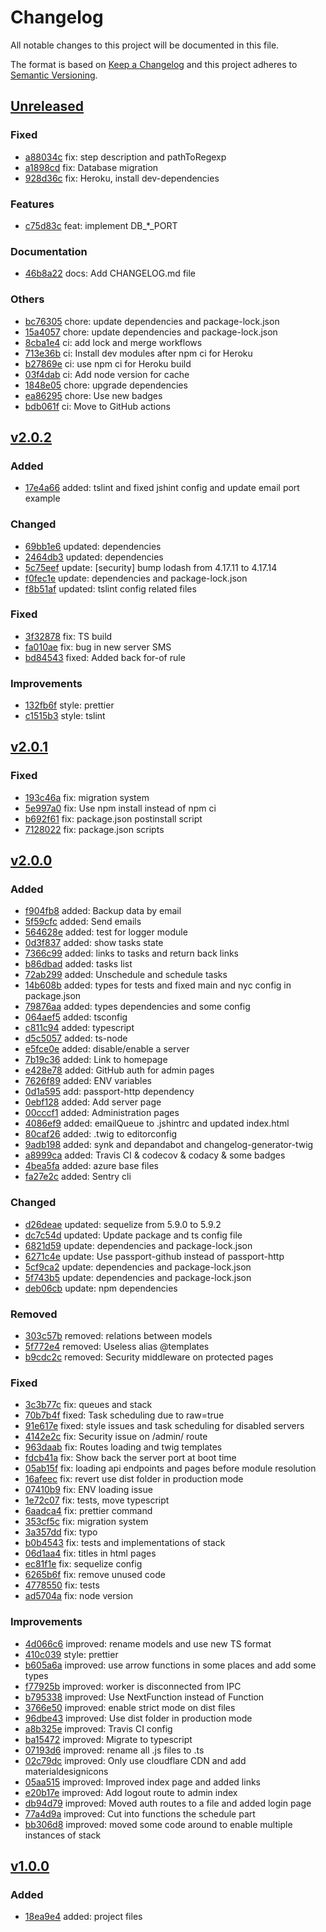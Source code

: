 # Changelog
All notable changes to this project will be documented in this file.

The format is based on [Keep a Changelog](http://keepachangelog.com/en/1.0.0/)
and this project adheres to [Semantic Versioning](http://semver.org/spec/v2.0.0.html).

## [Unreleased]

### Fixed

- [a88034c](https://github.com/wdes/stats/commit/a88034cb00a788955148e051980ea0144ff12eb3) fix: step description and pathToRegexp
- [a1898cd](https://github.com/wdes/stats/commit/a1898cdc38bafc7a15d868cfe5bdfe894da9748a) fix: Database migration
- [928d36c](https://github.com/wdes/stats/commit/928d36c03c9991f10d95f6de3906dc3b203c1b2e) fix: Heroku, install dev-dependencies

### Features

- [c75d83c](https://github.com/wdes/stats/commit/c75d83c4710d5d9bc6078c26c519270ba6d07019) feat: implement DB_*_PORT

### Documentation

- [46b8a22](https://github.com/wdes/stats/commit/46b8a22774c73dac591e505e4204775ca8e0d4a3) docs: Add CHANGELOG.md file

### Others

- [bc76305](https://github.com/wdes/stats/commit/bc76305efd0ab372acd178b1f6ee8f1211e20a43) chore: update dependencies and package-lock.json
- [15a4057](https://github.com/wdes/stats/commit/15a4057bbaf34f63c8a2f33fb64c3164c4bc85ae) chore: update dependencies and package-lock.json
- [8cba1e4](https://github.com/wdes/stats/commit/8cba1e4891672f0d14fbbab1df6a85b0048dbc00) ci: add lock and merge workflows
- [713e36b](https://github.com/wdes/stats/commit/713e36bc5f61bc409bed1ff2fb0cb9a441054bda) ci: Install dev modules after npm ci for Heroku
- [b27869e](https://github.com/wdes/stats/commit/b27869e00e530c1b2d3bfa4e5945c77c0d9f44f4) ci: use npm ci for Heroku build
- [03f4dab](https://github.com/wdes/stats/commit/03f4dab2270b935a3178c7ab17ab2b8605adfcd2) ci: Add node version for cache
- [1848e05](https://github.com/wdes/stats/commit/1848e05ff56384b951948ed43113a9e1e6a6c0a5) chore: upgrade dependencies
- [ea86295](https://github.com/wdes/stats/commit/ea86295698f147677ddd4c5b6135452793123a87) chore: Use new badges
- [bdb061f](https://github.com/wdes/stats/commit/bdb061ff391beade77610797e8842e06169488ab) ci: Move to GitHub actions

## [v2.0.2]

### Added

- [17e4a66](https://github.com/wdes/stats/commit/17e4a66eb25b219867b252cd03e329ceb0f3daad) added: tslint and fixed jshint config and update email port example

### Changed

- [69bb1e6](https://github.com/wdes/stats/commit/69bb1e6fd5925435536ee5ddbcaedcbcd7fbf528) updated: dependencies
- [2464db3](https://github.com/wdes/stats/commit/2464db37efc66c125b86b5bcf502dd12d75cd5f4) updated: dependencies
- [5c75eef](https://github.com/wdes/stats/commit/5c75eef684fcd0d1b5b89641eb1e9fc17be5821f) update: [security] bump lodash from 4.17.11 to 4.17.14
- [f0fec1e](https://github.com/wdes/stats/commit/f0fec1e5e88e9d53760d13d54da6acd34fb729c1) update: dependencies and package-lock.json
- [f8b51af](https://github.com/wdes/stats/commit/f8b51af1692771bc24e9aedcd62803f5f34a8626) updated: tslint config related files

### Fixed

- [3f32878](https://github.com/wdes/stats/commit/3f328789bcfe5b6336d93c723c1402d7b43e8f9b) fix: TS build
- [fa010ae](https://github.com/wdes/stats/commit/fa010aedd049f142f65aba2312ce7edee5bc4b12) fix: bug in new server SMS
- [bd84543](https://github.com/wdes/stats/commit/bd845437dabab873fa9f4c44e740f39ea147616d) fixed: Added back for-of rule

### Improvements

- [132fb6f](https://github.com/wdes/stats/commit/132fb6f8d737caea0c03bebb9cbdb614946ee2bd) style: prettier
- [c1515b3](https://github.com/wdes/stats/commit/c1515b3ac7e805b39e8330ffb876f8e7b4536de7) style: tslint

## [v2.0.1]

### Fixed

- [193c46a](https://github.com/wdes/stats/commit/193c46a6c60c10e4a08ad63821d471107728e09c) fix: migration system
- [5e997a0](https://github.com/wdes/stats/commit/5e997a027ab5bae678a29036d96cb6782d1d7082) fix: Use npm install instead of npm ci
- [b692f61](https://github.com/wdes/stats/commit/b692f618b8e3611b9cd809f323749d6870ebd037) fix: package.json postinstall script
- [7128022](https://github.com/wdes/stats/commit/71280222f1b877f1712cb048670fed8e5e78cfc7) fix: package.json scripts

## [v2.0.0]

### Added

- [f904fb8](https://github.com/wdes/stats/commit/f904fb8def512637917bc83a089297893fbec607) added: Backup data by email
- [5f59cfc](https://github.com/wdes/stats/commit/5f59cfc0cc6cb4e85848858c334328e6f7ff4382) added: Send emails
- [564628e](https://github.com/wdes/stats/commit/564628eb7efb107b70be832ac4992cde1fdb16d0) added: test for logger module
- [0d3f837](https://github.com/wdes/stats/commit/0d3f837956e1d2e99d2bcae637a2c5e842c09af5) added: show tasks state
- [7366c99](https://github.com/wdes/stats/commit/7366c9985e9f433676af57eec8cdfc71d3d370a0) added: links to tasks and return back links
- [b86dbad](https://github.com/wdes/stats/commit/b86dbad692361a338b3800d74e6665037132e031) added: tasks list
- [72ab299](https://github.com/wdes/stats/commit/72ab299c3fc9b89e252e1b3bfc2915721663fce0) added: Unschedule and schedule tasks
- [14b608b](https://github.com/wdes/stats/commit/14b608bfd6310dceb358874a65abd9df8358e782) added: types for tests and fixed main and nyc config in package.json
- [79876aa](https://github.com/wdes/stats/commit/79876aaf778087712b8a23388a0bb5483ea74297) added: types dependencies and some config
- [064aef5](https://github.com/wdes/stats/commit/064aef5b3aa69b6ccc4986197c6b2acf359876d6) added: tsconfig
- [c811c94](https://github.com/wdes/stats/commit/c811c94ea900ae85aeb5a70b4ed3e3e3c48549b7) added: typescript
- [d5c5057](https://github.com/wdes/stats/commit/d5c50579d6a8d0cc525b527f9a1081b142d7c834) added: ts-node
- [e5fce0e](https://github.com/wdes/stats/commit/e5fce0ec0182a68567fbc0954237838688518b43) added: disable/enable a server
- [7b19c36](https://github.com/wdes/stats/commit/7b19c36047b692f10d7eb8294bd9f3c956c5aed5) added: Link to homepage
- [e428e78](https://github.com/wdes/stats/commit/e428e78cce8105f488bedcf9ef5a5ef31ff1503b) added: GitHub auth for admin pages
- [7626f89](https://github.com/wdes/stats/commit/7626f89e92ccf0e342322c471153ee5682911b75) added: ENV variables
- [0d1a595](https://github.com/wdes/stats/commit/0d1a5954793708dd802a512e4f7752971621d70a) add: passport-http dependency
- [0ebf128](https://github.com/wdes/stats/commit/0ebf1280c0e97f59524d8fcc40d6aa43c30dcfd2) added: Add server page
- [00cccf1](https://github.com/wdes/stats/commit/00cccf1985f3701cc2206c65e432ca74a12830bd) added: Administration pages
- [4086ef9](https://github.com/wdes/stats/commit/4086ef91d4e8df6e7a16e930880ba2ebc3b1ecb4) added: emailQueue to .jshintrc and updated index.html
- [80caf26](https://github.com/wdes/stats/commit/80caf26a11d642c422575ff8a7a47037ce6e2bb8) added: .twig to editorconfig
- [9adb198](https://github.com/wdes/stats/commit/9adb1980fa34bcf5392c2994be576dae3449efd8) added: synk and depandabot and changelog-generator-twig
- [a8999ca](https://github.com/wdes/stats/commit/a8999cae3ccbb93e7cf8c2ab1038f5969fa46d44) added: Travis CI & codecov & codacy & some badges
- [4bea5fa](https://github.com/wdes/stats/commit/4bea5fa062efb2aecba750ee7a3b4f1d89ef83f2) added: azure base files
- [fa27e2c](https://github.com/wdes/stats/commit/fa27e2ccf9bcd09e86bf3097a4903b2c4d559280) added: Sentry cli

### Changed

- [d26deae](https://github.com/wdes/stats/commit/d26deae2f25742f4e6f90411105dd951341ace55) updated: sequelize from 5.9.0 to 5.9.2
- [dc7c54d](https://github.com/wdes/stats/commit/dc7c54d1c22db7e0e939e5198cc30512f10febac) updated: Update package and ts config file
- [6821d59](https://github.com/wdes/stats/commit/6821d59b7056d341b6a5ed510d56d580fc985d23) update: dependencies and package-lock.json
- [6271c4e](https://github.com/wdes/stats/commit/6271c4e932ae1eef47574af0eb7a64af509e8452) update: Use passport-github instead of passport-http
- [5cf9ca2](https://github.com/wdes/stats/commit/5cf9ca2b06f651fec83f2180ecd366f279e5c4bc) update: dependencies and package-lock.json
- [5f743b5](https://github.com/wdes/stats/commit/5f743b519b4a6d6eff1f2ab88bb35d9c05093229) update: dependencies and package-lock.json
- [deb06cb](https://github.com/wdes/stats/commit/deb06cba712ee532c3c2096a963c9bbc687c2c27) update: npm dependencies

### Removed

- [303c57b](https://github.com/wdes/stats/commit/303c57b4d4922837bea76216ff52322a82fb04d9) removed: relations between models
- [5f772e4](https://github.com/wdes/stats/commit/5f772e47371144783e95b0651214bb9bc67225a0) removed: Useless alias @templates
- [b9cdc2c](https://github.com/wdes/stats/commit/b9cdc2ca21b79375887e59974079666bf14a99ef) removed: Security middleware on protected pages

### Fixed

- [3c3b77c](https://github.com/wdes/stats/commit/3c3b77c0c3900d0bc45e998f3aa645646b067486) fix: queues and stack
- [70b7b4f](https://github.com/wdes/stats/commit/70b7b4f12e2632afc60d436bd39ec910196c3729) fixed: Task scheduling due to raw=true
- [91e617e](https://github.com/wdes/stats/commit/91e617ea89891cc21467ef2970d5f72f66714648) fixed: style issues and task scheduling for disabled servers
- [4142e2c](https://github.com/wdes/stats/commit/4142e2cafe5cfb53058b482cb21fa137572ae0a7) fix: Security issue on /admin/ route
- [963daab](https://github.com/wdes/stats/commit/963daab46f823709aa9761619a8d26962a779e8e) fix: Routes loading and twig templates
- [fdcb41a](https://github.com/wdes/stats/commit/fdcb41a1d3ddfce1dee4155ff688a5df093d82a4) fix: Show back the server port at boot time
- [05ab15f](https://github.com/wdes/stats/commit/05ab15fcdba366efe16893c7be1dcb54d570e983) fix: loading api endpoints and pages before module resolution
- [16afeec](https://github.com/wdes/stats/commit/16afeec5c9ba9d0a7f1b91d8cc7c3c9f913cce99) fix: revert use dist folder in production mode
- [07410b9](https://github.com/wdes/stats/commit/07410b9b6a67b3d7e733c9d451d236622d298db8) fix: ENV loading issue
- [1e72c07](https://github.com/wdes/stats/commit/1e72c07476d556ddeccf0c27f468c2b62e1305df) fix: tests, move typescript
- [6aadca4](https://github.com/wdes/stats/commit/6aadca4ec1b608df665d547045b739b7f2e08b37) fix: prettier command
- [353cf5c](https://github.com/wdes/stats/commit/353cf5ca2d7280a85fae877d9556d2c42deb556e) fix: migration system
- [3a357dd](https://github.com/wdes/stats/commit/3a357dd6eda05f05e8b19706f5b4e0bd696f5afa) fix: typo
- [b0b4543](https://github.com/wdes/stats/commit/b0b45435e76527365699835b60b39cb493640227) fix: tests and implementations of stack
- [06d1aa4](https://github.com/wdes/stats/commit/06d1aa417482ae175e07a15ce3ea95324468cd2c) fix: titles in html pages
- [ec81f1e](https://github.com/wdes/stats/commit/ec81f1ead89f1bc3c829d15b9da2f67bdcd43ef6) fix: sequelize config
- [6265b6f](https://github.com/wdes/stats/commit/6265b6f7f2e14023f51c86ed521ef5404e878c9a) fix: remove unused code
- [4778550](https://github.com/wdes/stats/commit/4778550a79f7a4c3d0b4123331492e554d85a0b1) fix: tests
- [ad5704a](https://github.com/wdes/stats/commit/ad5704ad4cfa859587d12977fcf8dadea979b03c) fix: node version

### Improvements

- [4d066c6](https://github.com/wdes/stats/commit/4d066c621033dcfcdc12163a61d2ed19600c4f50) improved: rename models and use new TS format
- [410c039](https://github.com/wdes/stats/commit/410c0395d3c1a07aaa0d9fd622f6951741a8fa1e) style: prettier
- [b605a6a](https://github.com/wdes/stats/commit/b605a6a5a33acb7d7e586d902db7ab444acd1822) improved: use arrow functions in some places and add some types
- [f77925b](https://github.com/wdes/stats/commit/f77925b02110fd663d421fb93de366514ed75d6a) improved: worker is disconnected from IPC
- [b795338](https://github.com/wdes/stats/commit/b7953385f9e6ee1bd3edc4bae3ee7b7954a5fe65) improved: Use NextFunction instead of Function
- [3766e50](https://github.com/wdes/stats/commit/3766e50671c000d61e848db9c266cb5f3a9a58ef) improved: enable strict mode on dist files
- [96dbe43](https://github.com/wdes/stats/commit/96dbe434e98226d9b0c2ef5ca00487865e68d6ca) improved: Use dist folder in production mode
- [a8b325e](https://github.com/wdes/stats/commit/a8b325e2dbec09a1fee09a97c6d7e8046675de6d) improved: Travis CI config
- [ba15472](https://github.com/wdes/stats/commit/ba154726c7fc7bf9d1fd6d49cb00079b18960a14) improved: Migrate to typescript
- [07193d6](https://github.com/wdes/stats/commit/07193d632a69fffac7769d7bc6ac4acbc91f2247) improved: rename all .js files to .ts
- [02c79dc](https://github.com/wdes/stats/commit/02c79dc73f53c8e4cfa9c82941169e56bf91ef6f) improved: Only use cloudflare CDN and add materialdesignicons
- [05aa515](https://github.com/wdes/stats/commit/05aa515c748316d05f5ac2c1d09bf8388cd49228) improved: Improved index page and added links
- [e20b17e](https://github.com/wdes/stats/commit/e20b17e70b607f1e4dc61a99dc512ff969170cf0) improved: Add logout route to admin index
- [db94d79](https://github.com/wdes/stats/commit/db94d79541dc02267c752425a73d258416ba3cbf) improved: Moved auth routes to a file and added login page
- [77a4d9a](https://github.com/wdes/stats/commit/77a4d9a50a74f7b8c63daba8c7de0bed359d08d3) improved: Cut into functions the schedule part
- [bb306d8](https://github.com/wdes/stats/commit/bb306d8508b921786f4f19680920a00025d18ea9) improved: moved some code around to enable multiple instances of stack

## [v1.0.0]

### Added

- [18ea9e4](https://github.com/wdes/stats/commit/18ea9e418c2f417b1eb4a0c4f9aed2d52acfdf4b) added: project files


[Unreleased]: https://github.com/wdes/stats/compare/v2.0.2...HEAD
[v2.0.2]: https://github.com/wdes/stats/compare/v2.0.1...v2.0.2
[v2.0.1]: https://github.com/wdes/stats/compare/v2.0.0...v2.0.1
[v2.0.0]: https://github.com/wdes/stats/compare/v1.0.0...v2.0.0
[v1.0.0]: https://github.com/wdes/stats/compare/16179d5a534b34f29915590c8e75579b547ebb4a...v1.0.0

